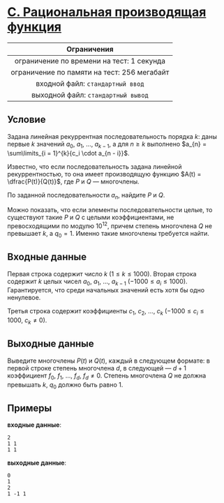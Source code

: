 # [C. Рациональная производящая функция](C.cpp)

| Ограничения                                 |
|:-------------------------------------------:|
| ограничение по времени на тест: 1 секунда   |
| ограничение по памяти на тест: 256 мегабайт |
| входной файл: `стандартный ввод`            |
| выходной файл: `стандартный вывод`          |

## Условие

Задана линейная рекуррентная последовательность порядка $k$: даны первые $k$ значений $a_0, ~ a_1, ~ \ldots, ~ a_{k - 1}$, а для $n \geqslant k$ выполнено $a_{n} = \sum\limits_{i = 1}^{k}{c_i \cdot a_{n - i}}$.

Известно, что если последовательность задана линейной рекуррентностью, то она имеет производящую функцию $A(t) = \dfrac{P(t)}{Q(t)}$, где $P$ и $Q$ — многочлены.

По заданной последовательности $a_n$, найдите $P$ и $Q$.

Можно показать, что если элементы последовательности целые, то существуют такие $P$ и $Q$ с целыми коэффициентами, не превосходящими по модулю $10^{12}$, причем степень многочлена $Q$ не превышает $k$, а $q_0 = 1$. Именно такие многочлены требуется найти.

## Входные данные

Первая строка содержит число $k$ $(1 \leqslant k \leqslant 1000)$. Вторая строка содержит $k$ целых чисел $a_0, ~ a_1, ~ \ldots, ~ a_{k - 1}$ $(-1000 \leqslant a_i \leqslant 1000)$. Гарантируется, что среди начальных значений есть хотя бы одно ненулевое.

Третья строка содержит коэффициенты $c_1, ~ c_2, ~ \ldots, ~ c_k$ $(-1000 \leqslant c_i \leqslant 1000, ~ c_k \neq 0)$.

## Выходные данные

Выведите многочлены $P(t)$ и $Q(t)$, каждый в следующем формате: в первой строке степень многочлена $d$, в следующей — $d + 1$ коэффициент $f_0, ~ f_1, ~ \ldots, ~ f_d$, $f_d \neq 0$. Степень многочлена $Q$ не должна превышать $k$, $q_0$ должно быть равно $1$.

## Примеры

**входные данные**:

```text
2
1 1
1 1
```

**выходные данные**:

```text
0
1
2
1 -1 1
```
